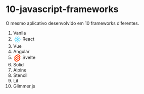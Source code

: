 # 10-javascript-frameworks

O mesmo aplicativo desenvolvido em 10 frameworks diferentes.

1. Vanila
2. <img src="./react-app/src/react.svg" style="width:25px; height:25px; vertical-align:middle; object-fit:cover;"> React
3. Vue
4. Angular
5. <img src="./svelte-app/src/svelte.png" style="width:25px; height:25px; vertical-align:middle; object-fit:cover;"> Svelte
6. Solid
7. Alpine
8. Stencil
9. Lit
10. Glimmer.js
